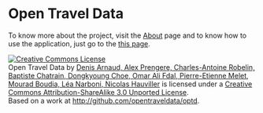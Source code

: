 # Open Travel Data

To know more about the project, visit the [About](https://github.com/opentraveldata/optd/wiki/About) page and to know how to use the application, just go to the [this page](https://github.com/opentraveldata/optd/wiki/How-to-set-things-up).

<a rel="license" href="http://creativecommons.org/licenses/by-sa/3.0/deed.en_US"><img alt="Creative Commons License" style="border-width:0" src="http://i.creativecommons.org/l/by-sa/3.0/88x31.png" /></a><br /><span xmlns:dct="http://purl.org/dc/terms/" href="http://purl.org/dc/dcmitype/Dataset" property="dct:title" rel="dct:type">Open Travel Data</span> by <a xmlns:cc="http://creativecommons.org/ns#" href="http://github.com/opentraveldata/optd" property="cc:attributionName" rel="cc:attributionURL">Denis Arnaud, Alex Prengere, Charles-Antoine Robelin, Baptiste Chatrain, Dongkyoung Choe, Omar Ali Fdal, Pierre-Etienne Melet, Mourad Boudia, Léa Narboni, Nicolas Hauviller</a> is licensed under a <a rel="license" href="http://creativecommons.org/licenses/by-sa/3.0/deed.en_US">Creative Commons Attribution-ShareAlike 3.0 Unported License</a>.<br />Based on a work at <a xmlns:dct="http://purl.org/dc/terms/" href="http://github.com/opentraveldata/optd" rel="dct:source">http://github.com/opentraveldata/optd</a>.

